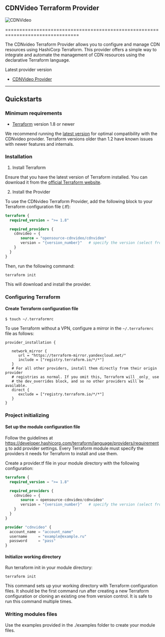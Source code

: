 CDNVideo Terraform Provider
------------------------------

<img alt="CDNVideo" src="https://dashboard.cdnvideo.ru/app/inventory/v1/image/425e95ca1cdb404ca0e0b948cf734b35"/>

================================================================================

The CDNvideo Terraform Provider allows you to configure and manage CDN resources using HashiCorp Terraform. This provider offers a simple way to integrate and automate the management of CDN resources using the declarative Terraform language.

Latest provider version

- [CDNVideo Provider](https://registry.terraform.io/providers/opensource-cdnvideo/cdnvideo/latest)

---

Quickstarts
------------------
### Minimum requirements

- [Terraform](https://www.terraform.io/downloads.html) version 1.8 or newer

We recommend running the [latest version](https://developer.hashicorp.com/terraform/install?product_intent=terraform) for optimal compatibility with the CDNvideo provider. Terraform versions older than 1.2 have known issues with newer features and internals.

### Installation

1.	Install Terraform

Ensure that you have the latest version of Terraform installed. You can download it from the [official Terraform website](https://developer.hashicorp.com/terraform/install?product_intent=terraform).

2.	Install the Provider

To use the CDNvideo Terraform Provider, add the following block to your Terraform configuration file (.tf):

```terraform
terraform {
  required_version = ">= 1.8"

  required_providers {
    cdnvideo = {
       source = "opensource-cdnvideo/cdnvideo"
       version = "{version_number}"   # specify the version (select from https://github.com/opensource-cdnvideo/terraform-provider-cdnvideo/releases)
    }
  }
}
```

Then, run the following command:
```shell
terraform init
```

This will download and install the provider.

### Configuring Terraform

#### Create Terraform configuration file
```shell
$ touch ~/.terraformrc
```
To use Terraform without a VPN, configure a mirror in the `~/.terraformrc` file as follows:
```
provider_installation {

   network_mirror {
      url = "https://terraform-mirror.yandexcloud.net/"
      include = ["registry.terraform.io/*/*"]
   }
   # For all other providers, install them directly from their origin provider 
   # registries as normal. If you omit this, Terraform will _only_ use 
   # the dev_overrides block, and so no other providers will be available. 
   direct {
      exclude = ["registry.terraform.io/*/*"]
   }
}
```
### Project initializing

#### Set up the module configuration file
Follow the guidelines at https://developer.hashicorp.com/terraform/language/providers/requirements to add provider settings. Every Terraform module must specify the providers it needs for Terraform to install and use them.

Create a provider.tf file in your module directory with the following configuration:

```terraform
terraform {
  required_version = ">= 1.8"

  required_providers {
    cdnvideo = {
       source = opensource-cdnvideo/cdnvideo"
       version = "{version_number}"   # specify the version (select from https://github.com/opensource-cdnvideo/terraform-provider-cdnvideo/releases)
    }
  }
}

provider "cdnvideo" {
  account_name = "account_name"
  username     = "example@example.ru"
  password     = "pass"
}
```
#### Initialize working directory
Run terraform init in your module directory:
```shell
terraform init
```
This command sets up your working directory with Terraform configuration files. It should be the first command run after creating a new Terraform configuration or cloning an existing one from version control. It is safe to run this command multiple times.

### Writing modules files

Use the examples provided in the ./examples folder to create your module files.
